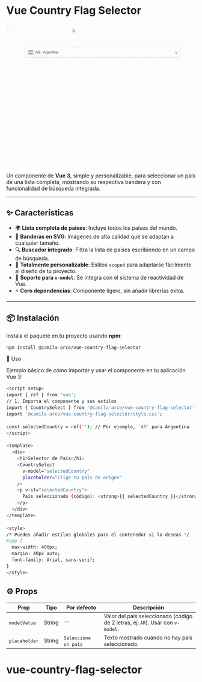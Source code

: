 # Vue Country Flag Selector

![Demostración del componente](https://raw.githubusercontent.com/camilaarce/vue-country-flag-selector/main/assets/demo.gif)

Un componente de **Vue 3**, simple y personalizable, para seleccionar un país de una lista completa, mostrando su respectiva bandera y con funcionalidad de búsqueda integrada.

---

## ✨ Características

- 🌍 **Lista completa de países**: Incluye todos los países del mundo.  
- 🚩 **Banderas en SVG**: Imágenes de alta calidad que se adaptan a cualquier tamaño.  
- 🔍 **Buscador integrado**: Filtra la lista de países escribiendo en un campo de búsqueda.  
- 🎨 **Totalmente personalizable**: Estilos `scoped` para adaptarse fácilmente al diseño de tu proyecto.  
- 🔄 **Soporte para `v-model`**: Se integra con el sistema de reactividad de Vue.  
- ⚡ **Cero dependencias**: Componente ligero, sin añadir librerías extra.  

---

## 📦 Instalación

Instala el paquete en tu proyecto usando **npm**:

```bash
npm install @camila-arce/vue-country-flag-selector
```

🚀 Uso

Ejemplo básico de cómo importar y usar el componente en tu aplicación Vue 3:

```bash
<script setup>
import { ref } from 'vue';
// 1. Importa el componente y sus estilos
import { CountrySelect } from '@camila-arce/vue-country-flag-selector';
import '@camila-arce/vue-country-flag-selector/style.css';

const selectedCountry = ref(''); // Por ejemplo, 'AR' para Argentina
</script>

<template>
  <div>
    <h1>Selector de País</h1>
    <CountrySelect
      v-model="selectedCountry"
      placeholder="Elige tu país de origen"
    />
    <p v-if="selectedCountry">
      País seleccionado (código): <strong>{{ selectedCountry }}</strong>
    </p>
  </div>
</template>

<style>
/* Puedes añadir estilos globales para el contenedor si lo deseas */
#app {
  max-width: 400px;
  margin: 40px auto;
  font-family: Arial, sans-serif;
}
</style>
```

## ⚙️ Props

| Prop          | Tipo   | Por defecto           | Descripción                                                                 |
|---------------|--------|-----------------------|-----------------------------------------------------------------------------|
| `modelValue`  | String | `''`                  | Valor del país seleccionado (código de 2 letras, ej: `AR`). Usar con `v-model`. |
| `placeholder` | String | `Seleccione un país`  | Texto mostrado cuando no hay país seleccionado.                             |
# vue-country-flag-selector
